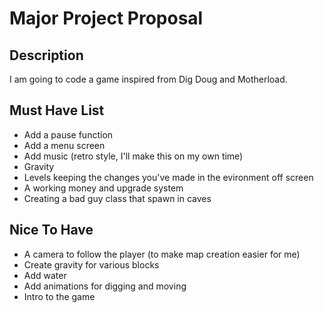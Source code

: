 # Major Project Proposal

## Description

I am going to code a game inspired from Dig Doug and Motherload.

## Must Have List

- Add a pause function
- Add a menu screen
- Add music (retro style, I'll make this on my own time)
- Gravity
- Levels keeping the changes you've made in the evironment off screen
- A working money and upgrade system
- Creating a bad guy class that spawn in caves

## Nice To Have

- A camera to follow the player (to make map creation easier for me)
- Create gravity for various blocks
- Add water
- Add animations for digging and moving
- Intro to the game
